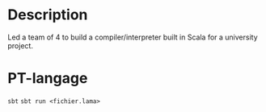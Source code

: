 # Description
Led a team of 4 to build a compiler/interpreter built in Scala for a university project.

# PT-langage
`sbt`
`sbt run <fichier.lama>`

